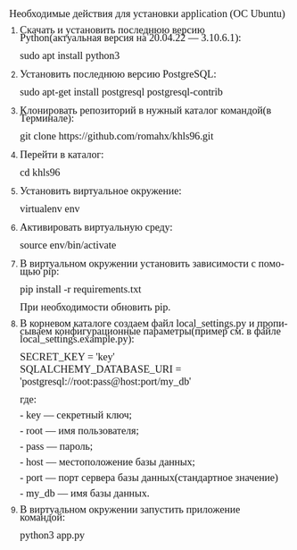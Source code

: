 <body lang="ru-RU" link="#000080" vlink="#800000" dir="ltr"><p align="center" style="line-height: 100%; margin-bottom: 0cm">
<font face="Liberation Serif, serif"><font size="4" style="font-size: 14pt">Необходимые действия для установки application (ОС Ubuntu)</font></font></p>
<ol>
	<li><p align="left" style="line-height: 100%; margin-bottom: 0cm"><font face="Liberation Serif, serif"><font size="4" style="font-size: 14pt">Скачать
	и установить последнюю версию Python(актуальная версия на 20.04.22 — 3.10.6.1):</font></font></p>
	<pre class="western" style="text-align: left"><code class="western"><font face="Liberation Serif, serif"><font size="4" style="font-size: 14pt"><span style="font-weight: normal">sudo apt install python3</span></font></font></code></pre>
	<li><p align="left" style="line-height: 100%; margin-bottom: 0cm"><font face="Liberation Serif, serif"><font size="4" style="font-size:14pt">Установить последнюю версию PostgreSQL:</font></font></p>
	<pre class="western" style="text-align: left"><code class="western"><font face="Liberation Serif, serif"><font size="4" style="font-size: 14pt"><span style="font-weight: normal">sudo apt-get install postgresql postgresql-contrib</span></font></font></code></pre>
	<li><p align="left" style="line-height: 100%; margin-bottom: 0cm"><font face="Liberation Serif, serif"><font size="4" style="font-size: 14pt">Клонировать репозиторий в нужный каталог командой(в Терминале):</font></font></p>
	<pre class="western" style="text-align: left"><code class="western"><font face="Liberation Serif, serif"><font size="4" style="font-size: 14pt"><span style="font-weight: normal">git clone https://github.com/romahx/khls96.git</span></font></font></code></pre>
	<li><p align="left" style="line-height: 100%; margin-bottom: 0cm"><font face="Liberation Serif, serif"><font size="4" style="font-size: 14pt">Перейти
	в каталог:</font></font></p>
	<pre class="western" style="text-align: left"><code class="western"><font face="Liberation Serif, serif"><font size="4" style="font-size: 14pt"><span style="font-weight: normal">cd khls96</span></font></font></code></pre>
	<li><p align="left" style="line-height: 100%; margin-bottom: 0cm"><font face="Liberation Serif, serif"><font size="4" style="font-size: 14pt">Установить виртуальное окружение:</font></font></p>
	<pre class="western" style="text-align: left"><code class="western"><font face="Liberation Serif, serif"><font size="4" style="font-size: 14pt"><span style="font-weight: normal">virtualenv env</span></font></font></code></pre>
	<li><p align="left" style="line-height: 100%; margin-bottom: 0cm"><font face="Liberation Serif, serif"><font size="4" style="font-size: 14pt">Активировать виртуальную среду:</font></font></p>
	<pre class="western" style="text-align: left"><code class="western"><font face="Liberation Serif, serif"><font size="4" style="font-size: 14pt"><span style="font-weight: normal">source env/bin/activate</span></font></font></code></pre>
	<li><p align="left" style="line-height: 100%; margin-bottom: 0cm"><font face="Liberation Serif, serif"><font size="4" style="font-size: 14pt">В	виртуальном окружении установить зависимости с помощью pip:</font></font></p>
	<pre class="western" style="text-align: left"><code class="western"><font face="Liberation Serif, serif"><font size="4" style="font-size: 14pt"><span style="font-weight: normal">pip install -r requirements.txt</span></font></font></code></pre>
	<p align="left" style="line-height: 100%; margin-bottom: 0cm"><font face="Liberation Serif, serif"><font size="4" style="font-size: 14pt">При
	необходимости обновить pip.</font></font></p>
	<li><p align="left" style="line-height: 100%; margin-bottom: 0cm"><font face="Liberation Serif, serif"><font size="4" style="font-size: 14pt">В корневом каталоге создаем файл local_settings.py и прописываем конфигурационные параметры(пример см. в файле local_settings.example.py):</font></font></p>
	<pre class="western" style="text-align: left"><code class="western"><font face="Liberation Serif, serif"><font size="4" style="font-size: 14pt"><span style="font-weight: normal">SECRET_KEY = 'key'
SQLALCHEMY_DATABASE_URI = 'postgresql://root:pass@host:port/my_db'</span></font></font></code></pre>
	<p align="left" style="line-height: 100%; margin-bottom: 0cm"><font face="Liberation Serif, serif"><font size="4" style="font-size: 14pt">где:</font></font></p>
	<p align="left" style="line-height: 100%; margin-bottom: 0cm"><font face="Liberation Serif, serif"><font size="4" style="font-size: 14pt">-
	key — секретный ключ;</font></font></p>
	<p align="left" style="line-height: 100%; margin-bottom: 0cm"><font face="Liberation Serif, serif"><font size="4" style="font-size: 14pt">-
	root — имя пользователя;</font></font></p>
	<p align="left" style="line-height: 100%; margin-bottom: 0cm"><font face="Liberation Serif, serif"><font size="4" style="font-size: 14pt">-
	pass — пароль;</font></font></p>
	<p align="left" style="line-height: 100%; margin-bottom: 0cm"><font face="Liberation Serif, serif"><font size="4" style="font-size: 14pt">-
	host — местоположение базы данных;</font></font></p>
	<p align="left" style="line-height: 100%; margin-bottom: 0cm"><font face="Liberation Serif, serif"><font size="4" style="font-size: 14pt">-
	port — порт сервера базы данных(стандартное значение)</font></font></p>
	<p align="left" style="line-height: 100%; margin-bottom: 0cm"><font face="Liberation Serif, serif"><font size="4" style="font-size: 14pt">-
	my_db — имя базы данных.</font></font></p>
	<li><p align="left" style="line-height: 100%; margin-bottom: 0cm"><font face="Liberation Serif, serif"><font size="4" style="font-size: 14pt">В
	виртуальном окружении запустить приложение командой:</font></font></p>
	<pre class="western" style="text-align: left"><code class="western"><font face="Liberation Serif, serif"><font size="4" style="font-size: 14pt"><span style="font-weight: normal">python3 app.py</span></font></font></code></pre>
</ol>
